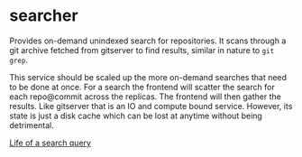 # searcher

Provides on-demand unindexed search for repositories. It scans through a git archive fetched from gitserver to find results, similar in nature to `git grep`.

This service should be scaled up the more on-demand searches that need to be done at once. For a search the frontend will scatter the search for each repo@commit across the replicas. The frontend will then gather the results. Like gitserver that is an IO and compute bound service. However, its state is just a disk cache which can be lost at anytime without being detrimental.

[Life of a search query](../../doc/dev/architecture/life-of-a-search-query.md)
